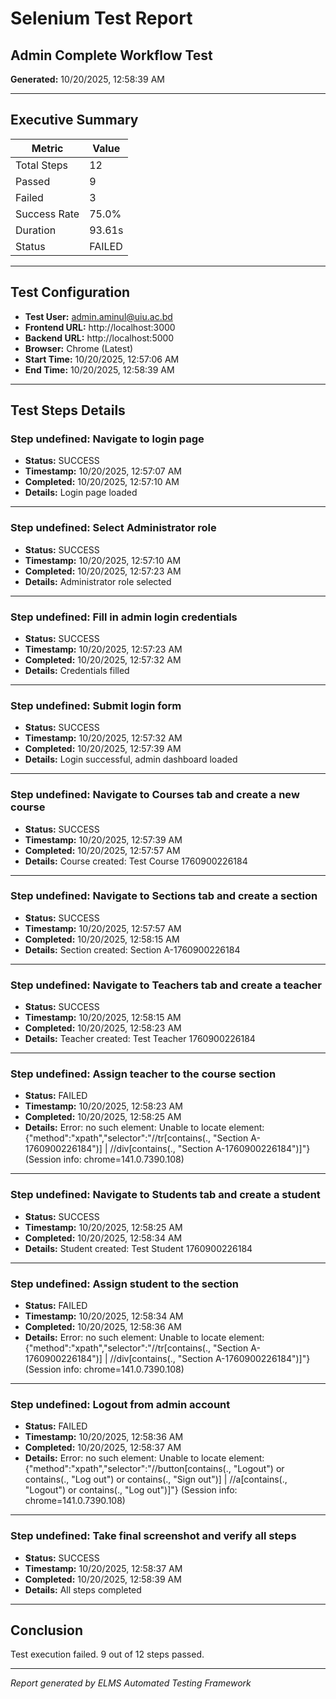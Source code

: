 # Selenium Test Report

## Admin Complete Workflow Test

**Generated:** 10/20/2025, 12:58:39 AM

---

## Executive Summary

| Metric | Value |
|--------|-------|
| Total Steps | 12 |
| Passed | 9 |
| Failed | 3 |
| Success Rate | 75.0% |
| Duration | 93.61s |
| Status | FAILED |

---

## Test Configuration

- **Test User:** admin.aminul@uiu.ac.bd
- **Frontend URL:** http://localhost:3000
- **Backend URL:** http://localhost:5000
- **Browser:** Chrome (Latest)
- **Start Time:** 10/20/2025, 12:57:06 AM
- **End Time:** 10/20/2025, 12:58:39 AM

---

## Test Steps Details


### Step undefined: Navigate to login page

- **Status:** SUCCESS
- **Timestamp:** 10/20/2025, 12:57:07 AM
- **Completed:** 10/20/2025, 12:57:10 AM
- **Details:** Login page loaded

---


### Step undefined: Select Administrator role

- **Status:** SUCCESS
- **Timestamp:** 10/20/2025, 12:57:10 AM
- **Completed:** 10/20/2025, 12:57:23 AM
- **Details:** Administrator role selected

---


### Step undefined: Fill in admin login credentials

- **Status:** SUCCESS
- **Timestamp:** 10/20/2025, 12:57:23 AM
- **Completed:** 10/20/2025, 12:57:32 AM
- **Details:** Credentials filled

---


### Step undefined: Submit login form

- **Status:** SUCCESS
- **Timestamp:** 10/20/2025, 12:57:32 AM
- **Completed:** 10/20/2025, 12:57:39 AM
- **Details:** Login successful, admin dashboard loaded

---


### Step undefined: Navigate to Courses tab and create a new course

- **Status:** SUCCESS
- **Timestamp:** 10/20/2025, 12:57:39 AM
- **Completed:** 10/20/2025, 12:57:57 AM
- **Details:** Course created: Test Course 1760900226184

---


### Step undefined: Navigate to Sections tab and create a section

- **Status:** SUCCESS
- **Timestamp:** 10/20/2025, 12:57:57 AM
- **Completed:** 10/20/2025, 12:58:15 AM
- **Details:** Section created: Section A-1760900226184

---


### Step undefined: Navigate to Teachers tab and create a teacher

- **Status:** SUCCESS
- **Timestamp:** 10/20/2025, 12:58:15 AM
- **Completed:** 10/20/2025, 12:58:23 AM
- **Details:** Teacher created: Test Teacher 1760900226184

---


### Step undefined: Assign teacher to the course section

- **Status:** FAILED
- **Timestamp:** 10/20/2025, 12:58:23 AM
- **Completed:** 10/20/2025, 12:58:25 AM
- **Details:** Error: no such element: Unable to locate element: {"method":"xpath","selector":"//tr[contains(., "Section A-1760900226184")] | //div[contains(., "Section A-1760900226184")]"}
  (Session info: chrome=141.0.7390.108)

---


### Step undefined: Navigate to Students tab and create a student

- **Status:** SUCCESS
- **Timestamp:** 10/20/2025, 12:58:25 AM
- **Completed:** 10/20/2025, 12:58:34 AM
- **Details:** Student created: Test Student 1760900226184

---


### Step undefined: Assign student to the section

- **Status:** FAILED
- **Timestamp:** 10/20/2025, 12:58:34 AM
- **Completed:** 10/20/2025, 12:58:36 AM
- **Details:** Error: no such element: Unable to locate element: {"method":"xpath","selector":"//tr[contains(., "Section A-1760900226184")] | //div[contains(., "Section A-1760900226184")]"}
  (Session info: chrome=141.0.7390.108)

---


### Step undefined: Logout from admin account

- **Status:** FAILED
- **Timestamp:** 10/20/2025, 12:58:36 AM
- **Completed:** 10/20/2025, 12:58:37 AM
- **Details:** Error: no such element: Unable to locate element: {"method":"xpath","selector":"//button[contains(., "Logout") or contains(., "Log out") or contains(., "Sign out")] | //a[contains(., "Logout") or contains(., "Log out")]"}
  (Session info: chrome=141.0.7390.108)

---


### Step undefined: Take final screenshot and verify all steps

- **Status:** SUCCESS
- **Timestamp:** 10/20/2025, 12:58:37 AM
- **Completed:** 10/20/2025, 12:58:39 AM
- **Details:** All steps completed

---


## Conclusion

Test execution failed. 9 out of 12 steps passed.

---

*Report generated by ELMS Automated Testing Framework*
